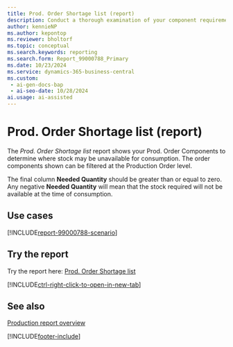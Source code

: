 ```yaml
---
title: Prod. Order Shortage list (report)
description: Conduct a thorough examination of your component requirements to assess the availability of stock against the projected due dates.
author: kennieNP
ms.author: kepontop
ms.reviewer: bholtorf
ms.topic: conceptual
ms.search.keywords: reporting
ms.search.form: Report_99000788_Primary
ms.date: 10/23/2024
ms.service: dynamics-365-business-central
ms.custom:
 - ai-gen-docs-bap
 - ai-seo-date: 10/28/2024
ai.usage: ai-assisted
---
```


# Prod. Order Shortage list (report)

The *Prod. Order Shortage list* report shows your Prod. Order Components to determine where stock may be unavailable for consumption. The order components shown can be filtered at the Production Order level.

The final column **Needed Quantity** should be greater than or equal to zero. Any negative **Needed Quantity** will mean that the stock required will not be available at the time of consumption.


## Use cases

[!INCLUDE[report-99000788-scenario](../includes/report-99000788-scenario-include.md)]

<!-- 

Prompt

Below is a report in an ERP system. Provide 3-4 use cases for different personas working with production or manufacturing.

Format like this:    
  
As a <persona>, use the report to    
* use case 1  
* use case 2    

Do not capitalize the persona names. 

Do not start lines with "Use the data to"

## Report name
Prod. Order Shortage list

## Report description
This report can be used to see all components that are not available because of missing stock. So, this overview can be used to see in time, if the timeline for a planned or released production order if the planned time can be kept.

### What the report does


### Use cases
Conduct a thorough examination of your component requirements to assess the availability of stock against the projected due dates. 
This analysis aims to identify any discrepancies between the required components and the existing inventory levels, ensuring that all necessary materials are available for consumption when needed. By doing so, you can proactively address potential shortages and avoid delays in the production process.

Please include your data sources and URLs

-->


## Try the report

Try the report here: [Prod. Order Shortage list](https://businesscentral.dynamics.com?report=99000788)

[!INCLUDE[ctrl-right-click-to-open-in-new-tab](../includes/ctrl-right-click-to-open-in-new-tab.md)]


## See also

[Production report overview](../production-reports.md)

[!INCLUDE[footer-include](../includes/footer-banner.md)]